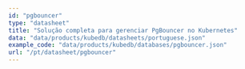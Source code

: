 ```yaml
---
id: "pgbouncer"
type: "datasheet"
title: "Solução completa para gerenciar PgBouncer no Kubernetes"
data: "data/products/kubedb/datasheets/portuguese.json"
example_code: "data/products/kubedb/databases/pgbouncer.json"
url: "/pt/datasheet/pgbouncer"
---
```

